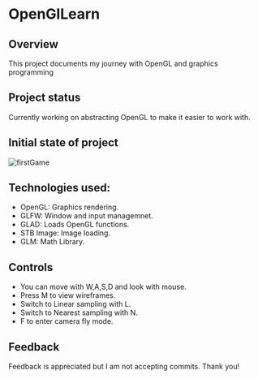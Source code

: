 # OpenGlLearn

## Overview
This project documents my journey with OpenGL and graphics programming

## Project status
Currently working on abstracting OpenGL to make it easier to work with.

## Initial state of project
![firstGame](https://github.com/jkjk809/Learning-OpenGL/assets/157747331/65e81023-368e-49dc-b0dc-2f8992bb53f4)

## Technologies used:
- OpenGL: Graphics rendering.
- GLFW: Window and input managemnet.
- GLAD: Loads OpenGL functions.
- STB Image: Image loading.
- GLM: Math Library.

## Controls
- You can move with W,A,S,D and look with mouse.
- Press M to view wireframes.
- Switch to Linear sampling with L.
- Switch to Nearest sampling with N.
- F to enter camera fly mode.

## Feedback
Feedback is appreciated but I am not accepting commits. Thank you!
